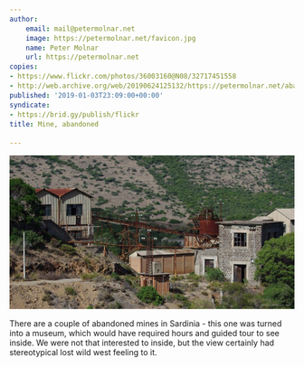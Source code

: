 ```yaml
---
author:
    email: mail@petermolnar.net
    image: https://petermolnar.net/favicon.jpg
    name: Peter Molnar
    url: https://petermolnar.net
copies:
- https://www.flickr.com/photos/36003160@N08/32717451558
- http://web.archive.org/web/20190624125132/https://petermolnar.net/abandoned-mine/
published: '2019-01-03T23:09:00+00:00'
syndicate:
- https://brid.gy/publish/flickr
title: Mine, abandoned

---
```


![](abandoned-mine.jpg)

There are a couple of abandoned mines in Sardinia - this one was turned
into a museum, which would have required hours and guided tour to see
inside. We were not that interested to inside, but the view certainly
had stereotypical lost wild west feeling to it.